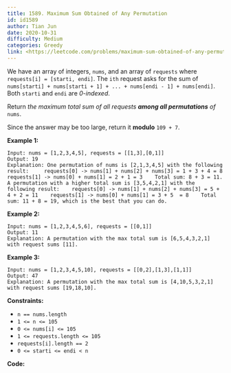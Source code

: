 ```yaml
---
title: 1589. Maximum Sum Obtained of Any Permutation
id: id1589
author: Tian Jun
date: 2020-10-31
difficulty: Medium
categories: Greedy
link: <https://leetcode.com/problems/maximum-sum-obtained-of-any-permutation/description/>
---
```


We have an array of integers, `nums`, and an array of `requests` where
`requests[i] = [starti, endi]`. The `ith` request asks for the sum of
`nums[starti] + nums[starti + 1] + ... + nums[endi - 1] + nums[endi]`. Both
`starti` and `endi` are _0-indexed_.

Return _the maximum total sum of all requests **among all permutations** of_
`nums`.

Since the answer may be too large, return it **modulo** `109 + 7`.



**Example 1:**
            
	Input: nums = [1,2,3,4,5], requests = [[1,3],[0,1]]    
	Output: 19    
	Explanation: One permutation of nums is [2,1,3,4,5] with the following result:     requests[0] -> nums[1] + nums[2] + nums[3] = 1 + 3 + 4 = 8    requests[1] -> nums[0] + nums[1] = 2 + 1 = 3    Total sum: 8 + 3 = 11.    A permutation with a higher total sum is [3,5,4,2,1] with the following result:    requests[0] -> nums[1] + nums[2] + nums[3] = 5 + 4 + 2 = 11    requests[1] -> nums[0] + nums[1] = 3 + 5  = 8    Total sum: 11 + 8 = 19, which is the best that you can do.    

**Example 2:**
            
	Input: nums = [1,2,3,4,5,6], requests = [[0,1]]    
	Output: 11    
	Explanation: A permutation with the max total sum is [6,5,4,3,2,1] with request sums [11].

**Example 3:**
            
	Input: nums = [1,2,3,4,5,10], requests = [[0,2],[1,3],[1,1]]    
	Output: 47    
	Explanation: A permutation with the max total sum is [4,10,5,3,2,1] with request sums [19,18,10].



**Constraints:**

  * `n == nums.length`
  * `1 <= n <= 105`
  * `0 <= nums[i] <= 105`
  * `1 <= requests.length <= 105`
  * `requests[i].length == 2`
  * `0 <= starti <= endi < n`


**Code:**
